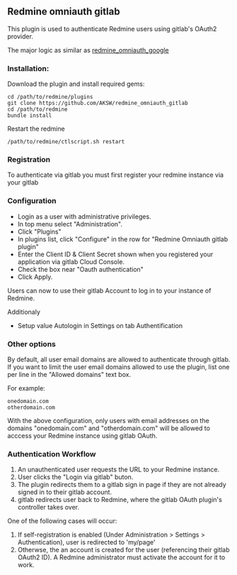 ## Redmine omniauth gitlab

This plugin is used to authenticate Redmine users using gitlab's OAuth2 provider.

The major logic as similar as [redmine_omniauth_google](https://github.com/twinslash/redmine_omniauth_google)

### Installation:

Download the plugin and install required gems:

```console
cd /path/to/redmine/plugins
git clone https://github.com/AKSW/redmine_omniauth_gitlab
cd /path/to/redmine
bundle install
```

Restart the redmine
```console
/path/to/redmine/ctlscript.sh restart
```

### Registration

To authenticate via gitlab you must first register your redmine instance via your gitlab

### Configuration

* Login as a user with administrative privileges. 
* In top menu select "Administration".
* Click "Plugins"
* In plugins list, click "Configure" in the row for "Redmine Omniauth gitlab plugin"
* Enter the Сlient ID & Client Secret shown when you registered your application via gitlab Cloud Console.
* Check the box near "Oauth authentication"
* Click Apply. 
 
Users can now to use their gitlab Account to log in to your instance of Redmine.

Additionaly
* Setup value Autologin in Settings on tab Authentification

### Other options

By default, all user email domains are allowed to authenticate through gitlab.
If you want to limit the user email domains allowed to use the plugin, list one per line in the  "Allowed domains" text box.

For example:

```text
onedomain.com
otherdomain.com
```

With the above configuration, only users with email addresses on the domains "onedomain.com" and "otherdomain.com" will be allowed to acccess your Redmine instance using gitlab OAuth.

### Authentication Workflow

1. An unauthenticated user requests the URL to your Redmine instance.
2. User clicks the "Login via gitlab" buton.
3. The plugin redirects them to a gitlab sign in page if they are not already signed in to their gitlab account.
4. gitlab redirects user back to Redmine, where the gitlab OAuth plugin's controller takes over.

One of the following cases will occur:
1. If self-registration is enabled (Under Administration > Settings > Authentication), user is redirected to 'my/page'
2. Otherwse, the an account is created for the user (referencing their gitlab OAuth2 ID). A Redmine administrator must activate the account for it to work.
